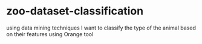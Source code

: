 # zoo-dataset-classification
using data mining techniques I want to classify the type of the animal based on their features using Orange tool
